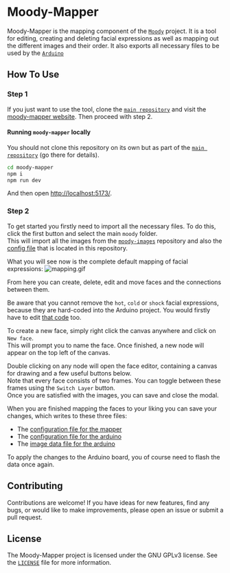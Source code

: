 # Moody-Mapper

Moody-Mapper is the mapping component of the [`Moody`](https://github.com/tsomic/moody) project. It is a tool for editing, creating and deleting facial expressions as well as mapping out the different images and their order. It also exports all necessary files to be used by the [`Arduino`](https://github.com/tsomic/moody-arduino)

## How To Use

### Step 1

If you just want to use the tool, clone the [`main repository`](https://github.com/tsomic/moody) and visit the [moody-mapper website](https://moody-arduino.dev/).
Then proceed with step 2.

#### Running `moody-mapper` locally

You should not clone this repository on its own but as part of the [`main repository`](https://github.com/tsomic/moody) (go there for details).

```bash
cd moody-mapper
npm i
npm run dev
```

And then open [http://localhost:5173/](http://localhost:5173/).

### Step 2

To get started you firstly need to import all the necessary files. To do this, click the first button and select the main `moody` folder.  
This will import all the images from the [`moody-images`](https://github.com/tsomic/moody-images) repository and also the [config file](https://github.com/tsomic/moody-mapper/blob/main/facesConfig.json) that is located in this repository.

What you will see now is the complete default mapping of facial expressions:
![mapping.gif](https://raw.githubusercontent.com/tsomic/moody/main/assets/mapping.gif)

From here you can create, delete, edit and move faces and the connections between them.

Be aware that you cannot remove the `hot`, `cold` or `shock` facial expressions, because they are hard-coded into the Arduino project. You would firstly have to edit [that code](https://github.com/tsomic/moody-arduino/blob/main/moody/moody.ino) too.

To create a new face, simply right click the canvas anywhere and click on `New face`.  
This will prompt you to name the face. Once finished, a new node will appear on the top left of the canvas.

Double clicking on any node will open the face editor, containing a canvas for drawing and a few useful buttons below.  
Note that every face consists of two frames. You can toggle between these frames using the `Switch Layer` button.  
Once you are satisfied with the images, you can save and close the modal.

When you are finished mapping the faces to your liking you can save your changes, which writes to these three files:

- The [configuration file for the mapper](https://github.com/tsomic/moody-mapper/blob/main/facesConfig.json)
- The [configuration file for the arduino](https://github.com/tsomic/moody-arduino/blob/main/moody/facesConfig.h)
- The [image data file for the arduino](https://github.com/tsomic/moody-arduino/blob/main/moody/faces.h)

To apply the changes to the Arduino board, you of course need to flash the data once again.

## Contributing

Contributions are welcome! If you have ideas for new features, find any bugs, or would like to make improvements, please open an issue or submit a pull request.

## License

The Moody-Mapper project is licensed under the GNU GPLv3 license. See the [`LICENSE`](https://github.com/tsomic/moody-mapper/blob/main/LICENSE) file for more information.
